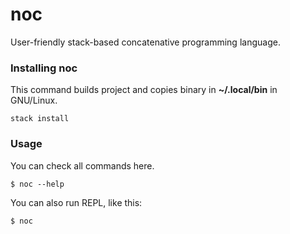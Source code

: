 # noc

User-friendly stack-based concatenative programming language.

### Installing noc
This command builds project and copies binary in **~/.local/bin** in GNU/Linux.
```
stack install
```

### Usage
You can check all commands here.
```
$ noc --help
```

You can also run REPL, like this:
```
$ noc
```


